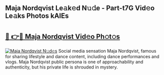 ## Maja Nordqvist Le𝚊k𝚎d N𝚞𝚍e - Part-t7G Vid𝚎o Le𝚊ks Photos kAIEs

# <h2><a href="http://fbbz2or.evod.top/?m=Maja+Nordqvist">🔗 👉🔴 Maja Nordqvist Vid𝚎o Ph𝚘t𝚘s</a></h2>

[![Maja Nordqvist N𝚞d𝚎s](https://i.imgur.com/8V9OHl7.gif)](http://fbbz2or.evod.top/?m=Maja+Nordqvist)
Social media sensation Maja Nordqvist, famous for sharing lifestyle and dance content, including dance performances and vlogs. Maja Nordqvist public persona is one of approachability and authenticity, but his private life is shrouded in mystery. 
